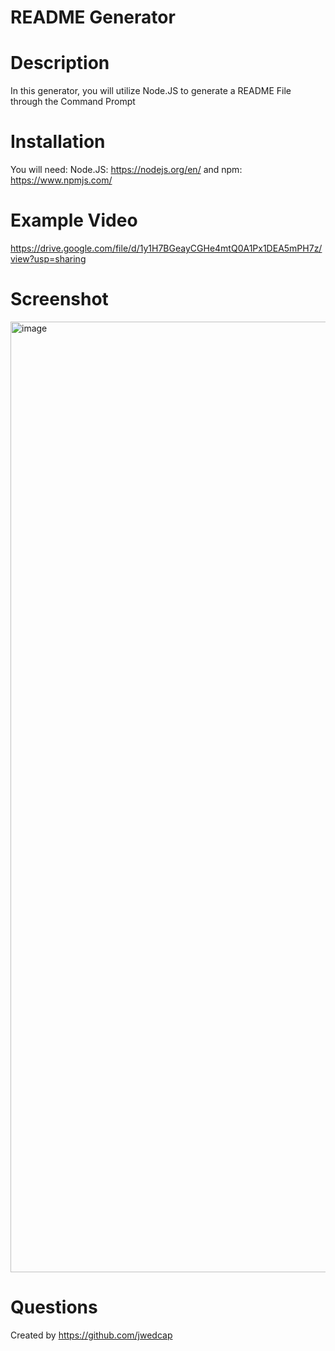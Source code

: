 # README Generator
# Description
In this generator, you will utilize Node.JS to generate a README File through the Command Prompt

# Installation
You will need:
Node.JS: https://nodejs.org/en/ and npm: https://www.npmjs.com/

# Example Video
https://drive.google.com/file/d/1y1H7BGeayCGHe4mtQ0A1Px1DEA5mPH7z/view?usp=sharing

# Screenshot
<img width="1521" alt="image" src="https://user-images.githubusercontent.com/95448858/156677262-b483ba0e-97ba-4ba1-8571-6c46676408fb.png">

# Questions
Created by https://github.com/jwedcap
